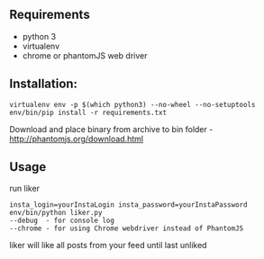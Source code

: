 ## Requirements
* python 3
* virtualenv
* chrome or phantomJS web driver

## Installation:
```
virtualenv env -p $(which python3) --no-wheel --no-setuptools
env/bin/pip install -r requirements.txt
```

Download and place binary from archive to bin folder - http://phantomjs.org/download.html


## Usage
run liker
```
insta_login=yourInstaLogin insta_password=yourInstaPassword env/bin/python liker.py
--debug  - for console log
--chrome - for using Chrome webdriver instead of PhantomJS
```

liker will like all posts from your feed until last unliked